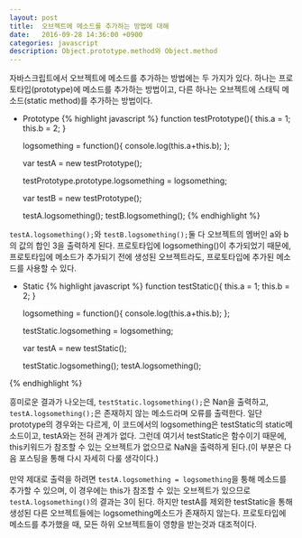 ```yaml
---
layout: post
title:  오브젝트에 메소드를 추가하는 방법에 대해
date:   2016-09-28 14:36:00 +0900
categories: javascript
description: Object.prototype.method와 Object.method
---
```


자바스크립트에서 오브젝트에 메소드를 추가하는 방법에는 두 가지가 있다. 하나는 프로토타입(prototype)에 메소드를 추가하는 방법이고, 다른 하나는 오브젝트에 스태틱 메소드(static method)를 추가하는 방법이다.<br>

- Prototype
{% highlight javascript %}
function testPrototype(){
        this.a = 1;
        this.b = 2;
    }

    logsomething = function(){
        console.log(this.a+this.b);
    };
    
    var testA = new testPrototype();

    testPrototype.prototype.logsomething = logsomething;
    
    var testB = new testPrototype();

    testA.logsomething();
    testB.logsomething();
{% endhighlight %}

`testA.logsomething();`와 `testB.logsomething();`둘 다 오브젝트의 멤버인 a와 b의 값의 합인 3을 출력하게 된다. 프로토타입에 logsomething()이 추가되었기 때문에, 프로토타입에 메소드가 추가되기 전에 생성된 오브젝트라도, 프로토타입에 추가된 메소드를 사용할 수 있다.<br>


- Static
{% highlight javascript %}
    function testStatic(){
        this.a = 1;
        this.b = 2;
    }
    
    logsomething = function(){
        console.log(this.a+this.b);
    };

    testStatic.logsomething = logsomething;
    
    var testA = new testStatic();

    testStatic.logsomething();
    testA.logsomething();
    
{% endhighlight %}

흥미로운 결과가 나오는데, `testStatic.logsomething();`은 Nan을 출력하고, `testA.logsomething();`은 존재하지 않는 메소드라며 오류를 출력한다. 일단 prototype의 경우와는 다르게, 이 코드에서의 logsomething은 testStatic의 static메소드이고, testA와는 전혀 관계가 없다. 그런데 여기서 testStatic은 함수이기 때문에, this키워드가 참조할 수 있는 오브젝트가 없으므로 NaN을 출력하게 된다.(이 부분은 다음 포스팅을 통해 다시 자세히 다룰 생각이다.)<br><br>
만약 제대로 출력을 하려면 `testA.logsomething = logsomething`을 퉁해 메소드를 추가할 수 있으며, 이 경우에는 this가 참조할 수 있는 오브젝트가 있으므로 `testA.logsomething()`의 결과는 3이 된다. 하지만 testA를 제외한 testStatic을 통해 생성된 다른 오브젝트들에는 logsomething메소드가 존재하지 않는다. 프로토타입에 메소드를 추가했을 때, 모든 하위 오브젝트들이 영향을 받는것과 대조적이다.<br>

